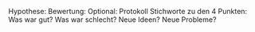 Hypothese: 
Bewertung:
Optional: Protokoll
Stichworte zu den 4 Punkten: Was war gut? Was war schlecht? Neue Ideen? Neue Probleme?